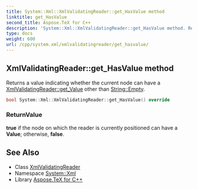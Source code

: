```yaml
---
title: System::Xml::XmlValidatingReader::get_HasValue method
linktitle: get_HasValue
second_title: Aspose.TeX for C++
description: 'System::Xml::XmlValidatingReader::get_HasValue method. Returns a value indicating whether the current node can have a XmlValidatingReader::get_Value other than String::Empty in C++.'
type: docs
weight: 600
url: /cpp/system.xml/xmlvalidatingreader/get_hasvalue/
---
```

## XmlValidatingReader::get_HasValue method


Returns a value indicating whether the current node can have a [XmlValidatingReader::get_Value](../get_value/) other than [String::Empty](../../../system/string/empty/).

```cpp
bool System::Xml::XmlValidatingReader::get_HasValue() override
```


### ReturnValue

**true** if the node on which the reader is currently positioned can have a **Value**; otherwise, **false**.

## See Also

* Class [XmlValidatingReader](../)
* Namespace [System::Xml](../../)
* Library [Aspose.TeX for C++](../../../)
